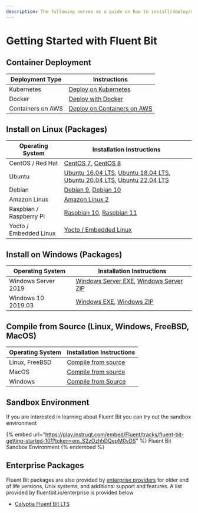 ```yaml
---
description: The following serves as a guide on how to install/deploy/upgrade Fluent Bit
---
```


# Getting Started with Fluent Bit

## Container Deployment

| Deployment Type   | Instructions                                       |
| ----------------- | -------------------------------------------------- |
| Kubernetes        | [Deploy on Kubernetes](kubernetes.md#installation) |
| Docker            | [Deploy with Docker](docker.md)                    |
| Containers on AWS | [Deploy on Containers on AWS](aws-container.md)    |

## Install on Linux (Packages)

| Operating System       | Installation Instructions                                                                                                                                                                               |
| ---------------------- | ------------------------------------------------------------------------------------------------------------------------------------------------------------------------------------------------------- |
| CentOS / Red Hat       | [CentOS 7](linux/redhat-centos.md#install-on-redhat-centos), [CentOS 8](linux/redhat-centos.md#install-on-redhat-centos)                                                                                |
| Ubuntu                 | [Ubuntu 16.04 LTS](linux/ubuntu.md), [Ubuntu 18.04 LTS](linux/ubuntu.md), [Ubuntu 20.04 LTS](linux/ubuntu.md), [Ubuntu 22.04 LTS](linux/ubuntu.md)                                                      |
| Debian                 | [Debian 9](linux/debian.md), [Debian 10](linux/debian.md)                                                                                                                                               |
| Amazon Linux           | [Amazon Linux 2](linux/amazon-linux.md#install-on-amazon-linux-2)                                                                                                                                       |
| Raspbian / Raspberry Pi | [Raspbian 10](linux/raspbian-raspberry-pi.md#raspbian-10-buster), [Raspbian 11](linux/raspbian-raspberry-pi#raspbian-11-bullseye)                                                                      |
| Yocto / Embedded Linux | [Yocto / Embedded Linux](yocto-embedded-linux.md#fluent-bit-and-other-architectures)                                                                                                                    |

## Install on Windows (Packages)

| Operating System    | Installation Instructions                                                                                                    |
| ------------------- | ---------------------------------------------------------------------------------------------------------------------------- |
| Windows Server 2019 | [Windows Server EXE](windows.md#installing-from-exe-installer), [Windows Server ZIP](windows.md#installing-from-zip-archive) |
| Windows 10 2019.03  | [Windows EXE](windows.md#installing-from-exe-installer), [Windows ZIP](windows.md#installing-from-zip-archive)               |

## Compile from Source (Linux, Windows, FreeBSD, MacOS)

| Operating System | Installation Instructions                                   |
| ---------------- | ----------------------------------------------------------- |
| Linux, FreeBSD   | [Compile from source](sources/build-and-install.md)         |
| MacOS            | [Compile from source](macos.md#get-the-source-and-build-it) |
| Windows          | [Compile from Source](windows.md#compile-from-source)       |

## Sandbox Environment

If you are interested in learning about Fluent Bit you can try out the sandbox environment

{% embed url="https://play.instruqt.com/embed/Fluent/tracks/fluent-bit-getting-started-101?token=em_S2zOzhhDQepM0vDS" %}
Fluent Bit Sandbox Environment
{% endembed %}

## Enterprise Packages

Fluent Bit packages are also provided by [enterprise providers](https://fluentbit.io/enterprise) for older end of life versions, Unix systems, and additional support and features. A list provided by fluentbit.io/enterprise is provided below

* [Calyptia Fluent Bit LTS](https://www.calyptia.com/download)
